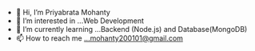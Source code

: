 - 👋 Hi, I’m Priyabrata Mohanty
- 👀 I’m interested in ...Web Development
- 🌱 I’m currently learning ...Backend (Node.js) and Database(MongoDB)
- 📫 How to reach me ...mohanty200101@gmail.com

<!---
primohanty/primohanty is a ✨ special ✨ repository because its `README.md` (this file) appears on your GitHub profile.
You can click the Preview link to take a look at your changes.
--->
